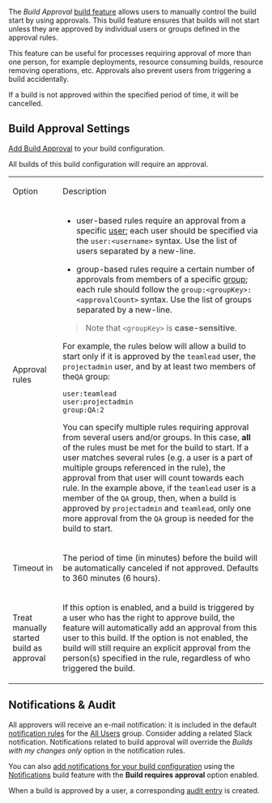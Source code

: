 [//]: # (title: Build Approval)
[//]: # (auxiliary-id: Build Approval)

The _Build Approval_ [build feature](adding-build-features.md) allows users to manually control the build start by using approvals.
This build feature ensures that builds will not start
unless they are approved by individual users or groups defined in the approval rules.

This feature can be useful for processes requiring approval of more than one person, 
for example deployments, resource consuming builds, resource removing operations, etc. 
Approvals also prevent users from triggering a build accidentally. 

If a build is not approved within the specified period of time, it will be cancelled.

<include src="untrusted-builds.md" include-id="untrusted-builds-and-build-approval"/>


## Build Approval Settings

[Add Build Approval](adding-build-features.md) to your build configuration.
 
All builds of this build configuration will require an approval.

<table>

<tr><td>

Option

</td>
<td>

Description

</td>
</tr><tr>
<td>

Approval rules

</td><td>

* user-based rules require an approval from a specific [user](creating-and-managing-users.md); each user should be specified via the `user:<username>` syntax. Use the list of users separated by a new-line.

* group-based rules require a certain number of approvals from members of a specific [group](creating-and-managing-user-groups.md); each rule should follow the `group:<groupKey>:<approvalCount>` syntax. Use the list of groups separated by a new-line.
>Note that `<groupKey>` is **case-sensitive**.



For example, the rules below will allow a build to start only if it is approved by the `teamlead` user, the `projectadmin` user, and by at least two members of the`QA` group:

```Text
user:teamlead
user:projectadmin
group:QA:2
```

You can specify multiple rules requiring approval from several users and/or groups. In this case, __all__ of the rules must be met for the build to start. 
If a user matches several rules (e.g. a user is a part of multiple groups referenced in the rule), 
the approval from that user will count towards each rule. 
In the example above, if the `teamlead` user is a member of the `QA` group, 
then, when a build is approved by `projectadmin` and `teamlead`, only one more approval from the `QA` group is needed for the build to start.

</td>
</tr><tr>
<td>

Timeout in

</td><td>

The period of time (in minutes) before the build will be automatically canceled if not approved. Defaults to 360 minutes (6 hours).

</td>
</tr><tr>
<td>

Treat manually started build as approval

</td><td>

If this option is enabled, and a build is triggered by a user who has the right to approve build, the feature will automatically add an approval from this user to this build. If the option is not enabled, the build will still require an explicit approval from the person(s) specified in the rule, regardless of who triggered the build.

</td>
</tr>
</table>

## Notifications & Audit

All approvers will receive an e-mail notification: it is included in the default [notification rules](adding-notification-rules.md) for the [All Users](creating-and-managing-user-groups.md#allusers) group. Consider adding a related Slack notification. Notifications related to build approval will override the *Builds with my changes only* option in the notification rules.

You can also [add notifications for your build configuration](configuring-notifications.md) using the [Notifications](notifications.md) build feature with the **Build requires approval** option enabled. 

When a build is approved by a user, a corresponding [audit entry](tracking-user-actions.md) is created.
